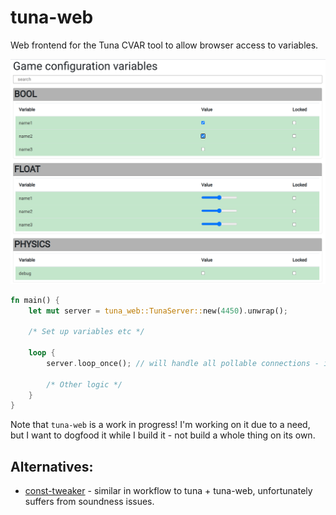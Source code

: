 # tuna-web

Web frontend for the Tuna CVAR tool to allow browser access to variables.

![Example image of the tuna-web UI](https://github.com/tgolsson/tuna/raw/main/crates/tuna-web/frontend.png "Logo Title Text 1")

``` rust
fn main() {
    let mut server = tuna_web::TunaServer::new(4450).unwrap();

    /* Set up variables etc */

    loop {
        server.loop_once(); // will handle all pollable connections - individual clients will run on threads

        /* Other logic */
    }
}
```

Note that `tuna-web` is a work in progress! I'm working on it due to a need, but
I want to dogfood it while I build it - not build a whole thing on its own.

## Alternatives:

* [const-tweaker](https://crates.io/crates/const-tweaker) - similar in workflow to tuna + tuna-web, unfortunately suffers from soundness issues.
